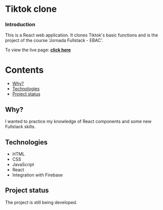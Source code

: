 # Tiktok clone
### Introduction

This is a React web application. It clones Tiktok's basic functions and is the project of the course 'Jornada Fullstack - EBAC'.

To view the live page: **[click here](https://tiktok---jornada-5dd51.web.app/)**

Contents
========

 * [Why?](#why)
 * [Technologies](#technologies)
 * [Project status](#project-status)

 
 ## Why?
 
 I wanted to practice my knowledge of React components and some new Fullstack skills.

## Technologies

* HTML
* CSS
* JavaScript
* React
* Integration with Firebase

## Project status

The project is still being developed.
